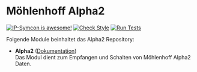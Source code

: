 # Möhlenhoff Alpha2

[![IP-Symcon is awesome!](https://img.shields.io/badge/IP--Symcon-4.0-blue.svg)](https://www.symcon.de)
[![Check Style](https://github.com/symcon/SymconMH/workflows/Check%20Style/badge.svg)](https://github.com/symcon/SymconMH/actions)
[![Run Tests](https://github.com/symcon/SymconMH/workflows/Run%20Tests/badge.svg)](https://github.com/symcon/SymconMH/actions)

Folgende Module beinhaltet das Alpha2 Repository:

- __Alpha2__ ([Dokumentation](https://www.symcon.de/de/service/dokumentation/modulreferenz/moehlenhoff-alpha-2))  
	Das Modul dient zum Empfangen und Schalten von Möhlenhoff Alpha2 Daten.

